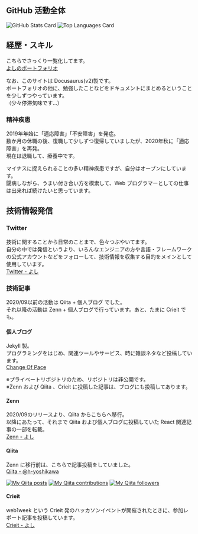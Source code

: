 ## GitHub 活動全体
![GitHub Stats Card](https://github-readme-stats.h-yoshikawa0724.vercel.app/api?username=h-yoshikawa0724&count_private=true&show_icons=true)
![Top Languages Card](https://github-readme-stats.h-yoshikawa0724.vercel.app/api/top-langs/?username=h-yoshikawa0724&layout=compact)

## 経歴・スキル
こちらでさっくり一覧化してます。  
[よしのポートフォリオ](https://h-yoshikawa0724-til-engineer.com/portfolio)

なお、このサイトは Docusaurus(v2)製です。  
ポートフォリオの他に、勉強したことなどをドキュメントにまとめるということを少しずつやっています。  
（少々停滞気味です...）

### 精神疾患
2019年年始に「適応障害」「不安障害」を発症。  
数か月の休職の後、復職して少しずつ復帰していましたが、2020年秋に「適応障害」を再発。  
現在は退職して、療養中です。

マイナスに捉えられることの多い精神疾患ですが、自分はオープンにしています。  
闘病しながら、うまい付き合い方を模索して、Web プログラマーとしての仕事は出来れば続けたいと思っています。

## 技術情報発信
### Twitter
技術に関することから日常のことまで、色々つぶやいてます。  
自分の中では発信というより、いろんなエンジニアの方や言語・フレームワークの公式アカウントなどをフォローして、技術情報を収集する目的をメインとして使用しています。   
[Twitter - よし](https://twitter.com/yoshi0724_lion)

### 技術記事
2020/09以前の活動は Qiita + 個人ブログ でした。  
それ以降の活動は Zenn + 個人ブログで行っています。あと、たまに Crieit でも。

#### 個人ブログ
Jekyll 製。  
プログラミングをはじめ、関連ツールやサービス、時に雑談ネタなど投稿しています。  
[Change Of Pace](https://changeofpace.site/)

※プライベートリポジトリのため、リポジトリは非公開です。  
※Zenn および Qiita 、Crieit に投稿した記事は、ブログにも投稿してあります。

#### Zenn
2020/09のリリースより、Qiita からこちらへ移行。  
以降にあたって、それまで Qiita および個人ブログに投稿していた React 関連記事の一部を転載。  
[Zenn - よし](https://zenn.dev/h_yoshikawa0724)

#### Qiita
Zenn に移行前は、こちらで記事投稿をしていました。  
[Qiita - @h-yoshikawa](https://qiita.com/h-yoshikawa)  

[![My Qiita posts](https://qiita-badge.apiapi.app/s/h-yoshikawa/posts.svg)](http://qiita.com/h-yoshikawa)
[![My Qiita contributions](https://qiita-badge.apiapi.app/s/h-yoshikawa/contributions.svg)](http://qiita.com/h-yoshikawa)
[![My Qiita followers](https://qiita-badge.apiapi.app/s/h-yoshikawa/followers.svg)](http://qiita.com/h-yoshikawa)

#### Crieit
web1week という Crieit 発のハッカソンイベントが開催されたときに、参加レポート記事を投稿しています。  
[Crieit - よし](https://crieit.net/users/h-yoshikawa0724)
